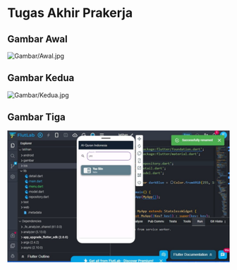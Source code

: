 # Tugas Akhir Prakerja

## Gambar Awal
![Gambar/Awal.jpg](Gambar/Awal.jpg)

## Gambar Kedua
![Gambar/Kedua.jpg](Gambar/Kedua.jpg)

## Gambar Tiga
![Gambar/Tiga.jpg](Gambar/Tiga.jpg)